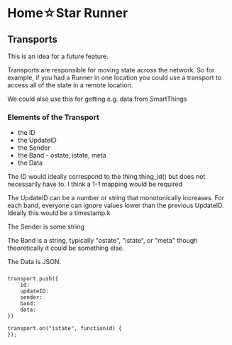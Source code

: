 # Home☆Star Runner

## Transports

This is an idea for a future feature. 

Transports are responsible for moving state
across the network. So for example, if you
had a Runner in one location you could
use a transport to access all of the state
in a remote location.

We could also use this for getting e.g. 
data from SmartThings

### Elements of the Transport

* the ID
* the UpdateID
* the Sender
* the Band - ostate, istate, meta
* the Data

The ID would ideally correspond to the thing.thing_id()
but does not necessarily have to. I think a 1-1 mapping
would be required

The UpdateID can be a number or string that monotonically
increases. For each band, everyone can ignore values 
lower than the previous UpdateID. Ideally this would be a
timestamp.k

The Sender is some string

The Band is a string, typically "ostate", "istate", or "meta"
though theoretically it could be something else.

The Data is JSON.

###

    transport.push({
        id: 
        updateID:
        sender:
        band:
        data:
    })

    transport.on("istate", function(d) {
    });
